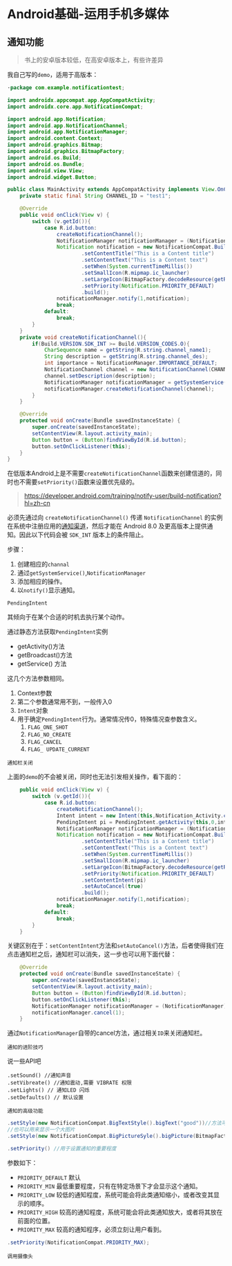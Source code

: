 # Android基础-运用手机多媒体

## 通知功能

>  书上的安卓版本较低，在高安卓版本上，有些许差异

我自己写的`demo`，适用于高版本：

~~~java
·package com.example.notificationtest;

import androidx.appcompat.app.AppCompatActivity;
import androidx.core.app.NotificationCompat;

import android.app.Notification;
import android.app.NotificationChannel;
import android.app.NotificationManager;
import android.content.Context;
import android.graphics.Bitmap;
import android.graphics.BitmapFactory;
import android.os.Build;
import android.os.Bundle;
import android.view.View;
import android.widget.Button;

public class MainActivity extends AppCompatActivity implements View.OnClickListener {
    private static final String CHANNEL_ID = "test1";

    @Override
    public void onClick(View v) {
        switch (v.getId()){
            case R.id.button:
                createNotificationChannel();
                NotificationManager notificationManager = (NotificationManager) getSystemService(Context.NOTIFICATION_SERVICE);
                Notification notification = new NotificationCompat.Builder(this,CHANNEL_ID)
                        .setContentTitle("This is a Content title")
                        .setContentText("This is a Content text")
                        .setWhen(System.currentTimeMillis())
                        .setSmallIcon(R.mipmap.ic_launcher)
                        .setLargeIcon(BitmapFactory.decodeResource(getResources(),R.mipmap.ic_launcher))
                        .setPriority(Notification.PRIORITY_DEFAULT)
                        .build();
                notificationManager.notify(1,notification);
                break;
            default:
                break;
        }
    }
    private void createNotificationChannel(){
        if(Build.VERSION.SDK_INT >= Build.VERSION_CODES.O){
            CharSequence name = getString(R.string.channel_name1);
            String description = getString(R.string.channel_des);
            int importance = NotificationManager.IMPORTANCE_DEFAULT;
            NotificationChannel channel = new NotificationChannel(CHANNEL_ID,name,importance);
            channel.setDescription(description);
            NotificationManager notificationManager = getSystemService(NotificationManager.class);
            notificationManager.createNotificationChannel(channel);
        }
    }

    @Override
    protected void onCreate(Bundle savedInstanceState) {
        super.onCreate(savedInstanceState);
        setContentView(R.layout.activity_main);
        Button button = (Button)findViewById(R.id.button);
        button.setOnClickListener(this);
    }
}
~~~

在低版本Android上是不需要`createNotificationChannel`函数来创建信道的，同时也不需要`setPriority()`函数来设置优先级的。

> https://developer.android.com/training/notify-user/build-notification?hl=zh-cn

必须先通过向 `createNotificationChannel()` 传递 `NotificationChannel` 的实例在系统中注册应用的[通知渠道](https://developer.android.com/training/notify-user/channels?hl=zh-cn)，然后才能在 Android 8.0 及更高版本上提供通知。因此以下代码会被 `SDK_INT` 版本上的条件阻止。

步骤：

1. 创建相应的`channal`
2. 通过`getSystemService()`,`NotificationManager`
3. 添加相应的操作。
4. 以`notify()`显示通知。

`PendingIntent`

其倾向于在某个合适的时机去执行某个动作。

通过静态方法获取`PendingIntent`实例

* getActivity()方法
* getBroadcast()方法
* getService() 方法

这几个方法参数相同。

1. Context参数
2. 第二个参数通常用不到，一般传入0
3. `Intent`对象
4. 用于确定`PendingIntent`行为。通常情况传0，特殊情况查参数含义。
   1. `FLAG_ONE_SHOT`
   2. `FLAG_NO_CREATE`
   3. `FLAG_CANCEL`
   4. `FLAG_ UPDATE_CURRENT`

`通知栏关闭`

上面的`demo`的不会被关闭，同时也无法引发相关操作，看下面的：

~~~java
    public void onClick(View v) {
        switch (v.getId()){
            case R.id.button:
                createNotificationChannel();
                Intent intent = new Intent(this,Notification_Activity.class);
                PendingIntent pi = PendingIntent.getActivity(this,0,intent,0);
                NotificationManager notificationManager = (NotificationManager) getSystemService(Context.NOTIFICATION_SERVICE);
                Notification notification = new NotificationCompat.Builder(this,CHANNEL_ID)
                        .setContentTitle("This is a Content title")
                        .setContentText("This is a Content text")
                        .setWhen(System.currentTimeMillis())
                        .setSmallIcon(R.mipmap.ic_launcher)
                        .setLargeIcon(BitmapFactory.decodeResource(getResources(),R.mipmap.ic_launcher))
                        .setPriority(Notification.PRIORITY_DEFAULT)
                        .setContentIntent(pi)
                        .setAutoCancel(true)
                        .build();
                notificationManager.notify(1,notification);
                break;
            default:
                break;
        }
    }
~~~

关键区别在于：`setContentIntent`方法和`setAutoCancel()`方法，后者使得我们在点击通知栏之后，通知栏可以消失，这一步也可以用下面代替：

~~~java
    @Override
    protected void onCreate(Bundle savedInstanceState) {
        super.onCreate(savedInstanceState);
        setContentView(R.layout.activity_main);
        Button button = (Button)findViewById(R.id.button);
        button.setOnClickListener(this);
        NotificationManager notificationManager = (NotificationManager)getSystemService(NOTIFICATION_SERVICE);
        notificationManager.cancel(1);
    }
~~~

通过`NotificationManager`自带的cancel方法，通过相关`ID`来关闭通知栏。

`通知的进阶技巧`

说一些API吧

~~~
.setSound() //通知声音
.setVibreate() //通知震动,需要 VIBRATE 权限
.setLights() // 通知LED 闪烁
.setDefaults() // 默认设置
~~~

`通知的高级功能`

~~~java
.setStyle(new NotificationCompat.BigTextStyle().bigText("good"))//方法可以构造出丰富文本的通知内容
//也可以用来显示一个大图片
.setStyle(new NotificationCompat.BigPictureSyle().bigPicture(BitmapFactory.decodeResource(getResources(),R.drawable.big_image))).build();
~~~

~~~java
.setPriority() //用于设置通知的重要程度
~~~

参数如下：

* `PRIORITY_DEFAULT` 默认
* `PRIORITY_MIN` 最低重要程度，只有在特定场景下才会显示这个通知。
* `PRIORITY_LOW` 较低的通知程度，系统可能会将此类通知缩小，或者改变其显示的顺序。
* `PRIORITY_HIGH` 较高的通知程度，系统可能会将此类通知放大，或者将其放在前面的位置。
* `PRIORITY_MAX` 较高的通知程序，必须立刻让用户看到。

~~~java
.setPriority(NotificationCompat.PRIORITY_MAX);
~~~

`调用摄像头`





















































































